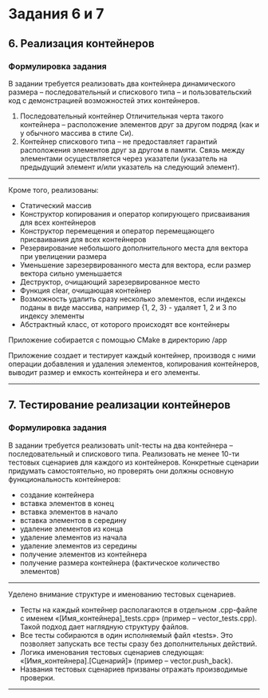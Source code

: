 # Задания 6 и 7

## 6. Реализация контейнеров

### Формулировка задания

В задании требуется реализовать два контейнера динамического размера – последовательный и
спискового типа – и пользовательский код с демонстрацией возможностей этих контейнеров.
1. Последовательный контейнер
Отличительная черта такого контейнера – расположение элементов друг за другом подряд
(как и у обычного массива в стиле Си).
2. Контейнер спискового типа – не предоставляет гарантий расположения элементов друг за
другом в памяти. Связь между элементами осуществляется через указатели (указатель на
предыдущий элемент и/или указатель на следующий элемент).

---

Кроме того, реализованы:
- Статический массив
- Конструктор копирования и оператор копирующего присваивания для всех контейнеров
- Конструктор перемещения и оператор перемещающего присваивания для всех контейнеров
- Резервирование небольшого дополнительного места для вектора при увелицении размера
- Уменьшение зарезервированного места для вектора, если размер вектора сильно уменьшается
- Деструктор, очищающий зарезервированное место
- Функция clear, очищающая контейнер
- Возможность удалить сразу несколько элементов, если индексы поданы в виде массива, например {1, 2, 3} - удаляет 1, 2 и 3 по индексу элементы
- Абстрактный класс, от которого происходят все контейнеры

Приложение собирается с помощью CMake в директорию /app


Приложение создает и тестирует каждый контейнер, производя с ними операции добавления и удаления элементов, копирования контейнеров, выводит размер и емкость контейнера и его элементы.

***

## 7. Тестирование реализации контейнеров

### Формулировка задания

В задании требуется реализовать unit-тесты на два контейнера – последовательный и спискового типа.
Реализовать не менее 10-ти тестовых сценариев для каждого из контейнеров. Конкретные сценарии придумать самостоятельно, но проверять они должны основную функциональность контейнеров:
- создание контейнера
- вставка элементов в конец
- вставка элементов в начало
- вставка элементов в середину
- удаление элементов из конца
- удаление элементов из начала
- удаление элементов из середины
- получение элементов из контейнера
- получение размера контейнера (фактическое количество элементов)

--- 

Уделено внимание структуре и именованию тестовых сценариев.
- Тесты на каждый контейнер располагаются в отдельном .cpp-файле с именем «[Имя_контейнера]_tests.cpp» (пример – vector_tests.cpp). Такой подход дает наглядную структуру файлов.
- Все тесты собираются в один исполняемый файл «tests». Это позволяет запускать все тесты сразу без дополнительных действий.
- Логика именования тестовых сценариев следующая: «[Имя_контейнера].[Сценарий]» (пример – vector.push_back).
- Названия тестовых сценариев призваны отражать производимые проверки.

--- 
